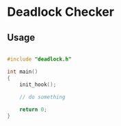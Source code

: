 # Deadlock Checker

## Usage

```cpp

#include "deadlock.h"

int main()
{
    init_hook();

    // do something
    
    return 0;
}

```

